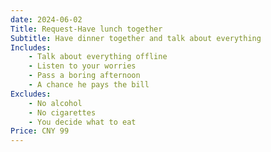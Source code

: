 ```yaml
---
date: 2024-06-02
Title: Request-Have lunch together
Subtitle: Have dinner together and talk about everything
Includes:
    - Talk about everything offline
    - Listen to your worries
    - Pass a boring afternoon
    - A chance he pays the bill
Excludes:
    - No alcohol
    - No cigarettes
    - You decide what to eat
Price: CNY 99
---
```

